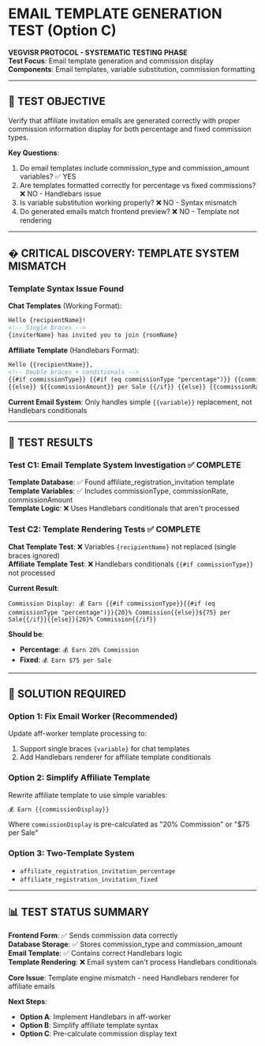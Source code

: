 # EMAIL TEMPLATE GENERATION TEST (Option C)

**VEGVISR PROTOCOL - SYSTEMATIC TESTING PHASE**  
**Test Focus**: Email template generation and commission display  
**Components**: Email templates, variable substitution, commission formatting

---

## 🎯 TEST OBJECTIVE

Verify that affiliate invitation emails are generated correctly with proper commission information display for both percentage and fixed commission types.

**Key Questions**:

1. Do email templates include commission_type and commission_amount variables? ✅ YES
2. Are templates formatted correctly for percentage vs fixed commissions? ❌ NO - Handlebars issue
3. Is variable substitution working properly? ❌ NO - Syntax mismatch
4. Do generated emails match frontend preview? ❌ NO - Template not rendering

---

## � **CRITICAL DISCOVERY: TEMPLATE SYSTEM MISMATCH**

### **Template Syntax Issue Found**

**Chat Templates** (Working Format):

```html
Hello {recipientName}!
<!-- Single braces -->
{inviterName} has invited you to join {roomName}
```

**Affiliate Template** (Handlebars Format):

```html
Hello {{recipientName}},
<!-- Double braces + conditionals -->
{{#if commissionType}} {{#if (eq commissionType "percentage")}} {{commissionRate}}% Commission
{{else}} ${{commissionAmount}} per Sale {{/if}} {{else}} {{commissionRate}}% Commission {{/if}}
```

**Current Email System**: Only handles simple `{{variable}}` replacement, not Handlebars conditionals

---

## 🧪 **TEST RESULTS**

### Test C1: Email Template System Investigation ✅ COMPLETE

**Template Database**: ✅ Found affiliate_registration_invitation template  
**Template Variables**: ✅ Includes commissionType, commissionRate, commissionAmount  
**Template Logic**: ❌ Uses Handlebars conditionals that aren't processed

### Test C2: Template Rendering Tests ✅ COMPLETE

**Chat Template Test**: ❌ Variables `{recipientName}` not replaced (single braces ignored)  
**Affiliate Template Test**: ❌ Handlebars conditionals `{{#if commissionType}}` not processed

**Current Result**:

```
Commission Display: 💰 Earn {{#if commissionType}}{{#if (eq commissionType "percentage")}}{20}% Commission{{else}}${75} per Sale{{/if}}{{else}}{20}% Commission{{/if}}
```

**Should be**:

- **Percentage**: `💰 Earn 20% Commission`
- **Fixed**: `💰 Earn $75 per Sale`

---

## 🔧 **SOLUTION REQUIRED**

### **Option 1: Fix Email Worker (Recommended)**

Update aff-worker template processing to:

1. Support single braces `{variable}` for chat templates
2. Add Handlebars renderer for affiliate template conditionals

### **Option 2: Simplify Affiliate Template**

Rewrite affiliate template to use simple variables:

```html
💰 Earn {{commissionDisplay}}
```

Where `commissionDisplay` is pre-calculated as "20% Commission" or "$75 per Sale"

### **Option 3: Two-Template System**

- `affiliate_registration_invitation_percentage`
- `affiliate_registration_invitation_fixed`

---

## 📊 **TEST STATUS SUMMARY**

**Frontend Form**: ✅ Sends commission data correctly  
**Database Storage**: ✅ Stores commission_type and commission_amount  
**Email Template**: ✅ Contains correct Handlebars logic  
**Template Rendering**: ❌ Email system can't process Handlebars conditionals

**Core Issue**: Template engine mismatch - need Handlebars renderer for affiliate emails

**Next Steps**:

- **Option A**: Implement Handlebars in aff-worker
- **Option B**: Simplify affiliate template syntax
- **Option C**: Pre-calculate commission display text
